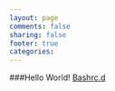 ```yaml
---
layout: page
comments: false
sharing: false
footer: true
categories: 
---
```

###Hello World!
[Bashrc.d](bashrc.d/)
